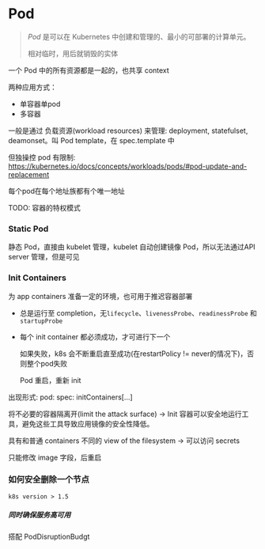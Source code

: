 Pod
===

> *Pod* 是可以在 Kubernetes 中创建和管理的、最小的可部署的计算单元。
>
> 相对临时，用后就销毁的实体

一个 Pod 中的所有资源都是一起的，也共享 context

两种应用方式：

- 单容器单pod
- 多容器

一般是通过 负载资源(workload resources) 来管理: deployment, statefulset, deamonset。叫 Pod template，在 spec.template 中

但独操控 pod 有限制: https://kubernetes.io/docs/concepts/workloads/pods/#pod-update-and-replacement

每个pod在每个地址族都有个唯一地址

TODO: 容器的特权模式

### Static Pod

静态 Pod，直接由 kubelet 管理，kubelet 自动创建镜像 Pod，所以无法通过API server 管理，但是可见

### Init Containers

为 app containers 准备一定的环境，也可用于推迟容器部署

- 总是运行至 completion，无`lifecycle`、`livenessProbe`、`readinessProbe` 和 `startupProbe`

- 每个 init container 都必须成功，才可进行下一个

  如果失败，k8s 会不断重启直至成功(在restartPolicy != never的情况下)，否则整个pod失败

  Pod 重启，重新 init

出现形式:  pod: spec: initContainers[...]

将不必要的容器隔离开(limit the attack surface) -> Init 容器可以安全地运行工具，避免这些工具导致应用镜像的安全性降低。

具有和普通 containers 不同的 view of the filesystem -> 可以访问 secrets

只能修改 image 字段，后重启

### 如何安全删除一个节点

`k8s version > 1.5`

##### 同时确保服务高可用

搭配 PodDisruptionBudgt

